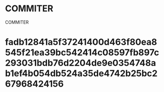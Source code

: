 # COMMITER
COMMITER






# fadb12841a5f37241400d463f80ea8545f21ea39bc542414c08597fb897c293031bdb76d2204de9e0354748ab1ef4b054db524a35de4742b25bc267968424156
